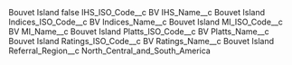 <?xml version="1.0" encoding="UTF-8"?>
<CustomMetadata xmlns="http://soap.sforce.com/2006/04/metadata" xmlns:xsi="http://www.w3.org/2001/XMLSchema-instance" xmlns:xsd="http://www.w3.org/2001/XMLSchema">
    <label>Bouvet Island</label>
    <protected>false</protected>
    <values>
        <field>IHS_ISO_Code__c</field>
        <value xsi:type="xsd:string">BV</value>
    </values>
    <values>
        <field>IHS_Name__c</field>
        <value xsi:type="xsd:string">Bouvet Island</value>
    </values>
    <values>
        <field>Indices_ISO_Code__c</field>
        <value xsi:type="xsd:string">BV</value>
    </values>
    <values>
        <field>Indices_Name__c</field>
        <value xsi:type="xsd:string">Bouvet Island</value>
    </values>
    <values>
        <field>MI_ISO_Code__c</field>
        <value xsi:type="xsd:string">BV</value>
    </values>
    <values>
        <field>MI_Name__c</field>
        <value xsi:type="xsd:string">Bouvet Island</value>
    </values>
    <values>
        <field>Platts_ISO_Code__c</field>
        <value xsi:type="xsd:string">BV</value>
    </values>
    <values>
        <field>Platts_Name__c</field>
        <value xsi:type="xsd:string">Bouvet Island</value>
    </values>
    <values>
        <field>Ratings_ISO_Code__c</field>
        <value xsi:type="xsd:string">BV</value>
    </values>
    <values>
        <field>Ratings_Name__c</field>
        <value xsi:type="xsd:string">Bouvet Island</value>
    </values>
    <values>
        <field>Referral_Region__c</field>
        <value xsi:type="xsd:string">North_Central_and_South_America</value>
    </values>
</CustomMetadata>
